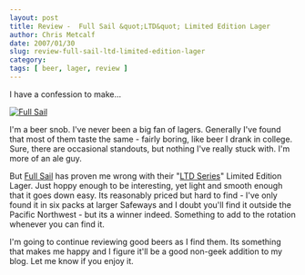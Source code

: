 ```yaml
---
layout: post
title: Review -  Full Sail &quot;LTD&quot; Limited Edition Lager
author: Chris Metcalf
date: 2007/01/30
slug: review-full-sail-ltd-limited-edition-lager
category: 
tags: [ beer, lager, review ]
---
```


I have a confession to make...

<a href="http://www.flickr.com/photos/chrismetcalf/374211089/"><img src="http://farm1.static.flickr.com/98/374211089_e6ba86b93d.jpg?v=0" alt="Full Sail " /></a>

I'm a beer snob. I've never been a big fan of lagers. Generally I've found that most of them taste the same - fairly boring, like beer I drank in college. Sure, there are occasional standouts, but nothing I've really stuck with. I'm more of an ale guy.

But <a href="http://www.fullsailbrewing.com/">Full Sail</a> has proven me wrong with their "<a href="http://www.fullsailbrewing.com/ltd.cfm?CFID=2517317&amp;CFTOKEN=97443292">LTD Series</a>" Limited Edition Lager. Just hoppy enough to be interesting, yet light and smooth enough that it goes down easy. Its reasonably priced but hard to find - I've only found it in six packs at larger Safeways and I doubt you'll find it outside the Pacific Northwest - but its a winner indeed. Something to add to the rotation whenever you can find it.

I'm going to continue reviewing good beers as I find them. Its something that makes me happy and I figure it'll be a good non-geek addition to my blog. Let me know if you enjoy it.
